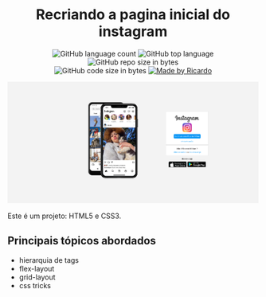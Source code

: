 <h1 align="center"> Recriando a pagina inicial do instagram </h1>

<p align="center">
    <img alt="GitHub language count" src="https://img.shields.io/github/languages/count/rwbe/Remake-Instagram-Page">

  <img alt="GitHub top language" src="https://img.shields.io/github/languages/top/rwbe/Remake-Instagram-Page?logo=html">

  <img alt="GitHub repo size in bytes" src="https://img.shields.io/github/repo-size/rwbe/Remake-Instagram-Page?color=green">

  <br>

  <img alt="GitHub code size in bytes" src="https://img.shields.io/github/last-commit/rwbe/Remake-Instagram-Page">

  <a href="https://www.linkedin.com/in/ricardo-willian-0b4a8b80/">
    <img alt="Made by Ricardo" src="https://img.shields.io/badge/made%20by-Rwbe-%2304D361">
  </a>

  
</p>

![](Instagram.png)

<p>Este é um projeto: HTML5 e CSS3. </p>
<p>
<h2>Principais tópicos abordados</h2>
<ul align="left">
  <li>hierarquia de tags</li>
  <li>flex-layout</li>
  <li>grid-layout</li>
  <li>css tricks</li>
</ul>

</p>
